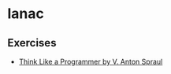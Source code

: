 # lanac

## Exercises
* [Think Like a Programmer by V. Anton Spraul](https://lanac.github.io/think-like-a-programmer-book/)

